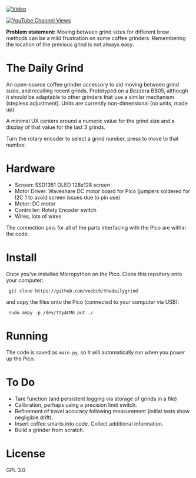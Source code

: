 
[![Video](https://img.youtube.com/vi/E5sn0s1Zz4U/0.jpg)](https://www.youtube.com/watch?v=E5sn0s1Zz4U)

[![YouTube Channel Views](https://img.shields.io/youtube/channel/views/UCz5BOU9J9pB_O0B8-rDjCWQ?label=YouTube&style=social)](https://www.youtube.com/channel/UCz5BOU9J9pB_O0B8-rDjCWQ)

**Problem statement:** Moving between grind sizes for different brew methods can be a mild frustration on some coffee grinders. Remembering the location of the previous grind is not always easy.

# The Daily Grind

An open-source coffee grinder accessory to aid moving between grind sizes, and recalling recent grinds. Prototyped on a Bezzera BB05, although it should be adaptable to other grinders that use a similar mechanism (stepless adjustment). Units are currently non-dimensional (no units, made up).

A minimal UX centers around a numeric value for the grind size and a display of that value for the last 3 grinds. 

Turn the rotary encoder to select a grind number, press to move to that number.

# Hardware

- Screen: SSD1351 OLED 128x128 screen
- Motor Driver: Waveshare DC motor board for Pico (jumpers soldered for I2C 1 to avoid screen issues due to pin use)
- Motor: DC motor
- Controller: Rotaty Encoder switch
- Wires, lots of wires

The connection pins for all of the parts interfacing with the Pico are within the code.

# Install

Once you've installed Micropython on the Pico. Clone this repsitory onto your computer:

     git clone https://github.com/veebch/thedailygrind

and copy the files onto the Pico (connected to your computer via USB):

     sudo ampy -p /dev/ttyACM0 put ./


# Running

The code is saved as `main.py`, so it will automatically run when you power up the Pico.

# To Do

- Tare function (and persistent logging via storage of grinds in a file)
- Calibration, perhaps using a precision limit switch. 
- Refinement of travel accuracy following measurement (initial tests show negligible drift).
- Insert coffee smarts into code. Collect additional information.
- Build a grinder from scratch. 

# License 

GPL 3.0
